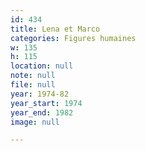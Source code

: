 ```yaml
---
id: 434
title: Lena et Marco
categories: Figures humaines
w: 135
h: 115
location: null
note: null
file: null
year: 1974-82
year_start: 1974
year_end: 1982
image: null

---
```

